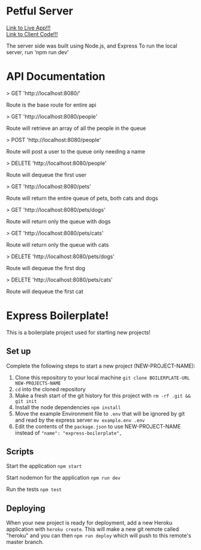 # Petful Server

<a href="https://petful-client-git-master.donotle98.vercel.app/">Link to Live App!!!</a><br/>
<a href="https://github.com/donotle98/Petful-Client">Link to Client Code!!!</a><br/>

<span>The server side was built using Node.js, and Express</span>
<span>To run the local server, run 'npm run dev'</span>

<h1>API Documentation</h1>
> GET 'http://localhost:8080/'
<p>Route is the base route for entire api</p>
> GET 'http://localhost:8080/people'
<p>Route will retrieve an array of all the people in the queue</p>
> POST 'http://localhost:8080/people'
<p>Route will post a user to the queue only needing a name</p>
> DELETE 'http://localhost:8080/people'
<p>Route will dequeue the first user</p>
> GET 'http://localhost:8080/pets'
<p>Route will return the entire queue of pets, both cats and dogs</p>
> GET 'http://localhost:8080/pets/dogs'
<p>Route will return only the queue with dogs</p>
> GET 'http://localhost:8080/pets/cats'
<p>Route will return only the queue with cats</p>
> DELETE 'http://localhost:8080/pets/dogs'
<p>Route will dequeue the first dog</p>
> DELETE 'http://localhost:8080/pets/cats'
<p>Route will dequeue the first cat</p>

# Express Boilerplate!

This is a boilerplate project used for starting new projects!

## Set up

Complete the following steps to start a new project (NEW-PROJECT-NAME):

1. Clone this repository to your local machine `git clone BOILERPLATE-URL NEW-PROJECTS-NAME`
2. `cd` into the cloned repository
3. Make a fresh start of the git history for this project with `rm -rf .git && git init`
4. Install the node dependencies `npm install`
5. Move the example Environment file to `.env` that will be ignored by git and read by the express server `mv example.env .env`
6. Edit the contents of the `package.json` to use NEW-PROJECT-NAME instead of `"name": "express-boilerplate",`

## Scripts

Start the application `npm start`

Start nodemon for the application `npm run dev`

Run the tests `npm test`

## Deploying

When your new project is ready for deployment, add a new Heroku application with `heroku create`. This will make a new git remote called "heroku" and you can then `npm run deploy` which will push to this remote's master branch.

